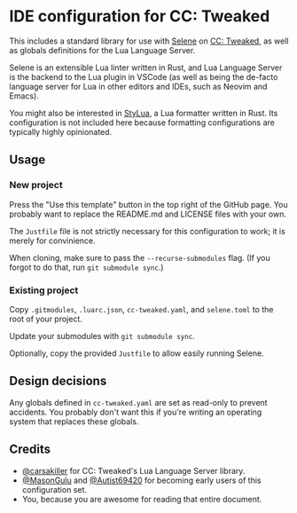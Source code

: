 # IDE configuration for CC: Tweaked

This includes a standard library for use with [Selene](https://kampfkarren.github.io/selene/selene.html) on [CC: Tweaked](https://computercraft.cc), as well as globals definitions for the Lua Language Server.

Selene is an extensible Lua linter written in Rust, and Lua Language Server is the backend to the Lua plugin in VSCode (as well as being the de-facto language server for Lua in other editors and IDEs, such as Neovim and Emacs).

You might also be interested in [StyLua](https://github.com/JohnnyMorganz/StyLua), a Lua formatter written in Rust. Its configuration is not included here because formatting configurations are typically highly opinionated.

## Usage

### New project
Press the "Use this template" button in the top right of the GitHub page. You probably want to replace the README.md and LICENSE files with your own.

The `Justfile` file is not strictly necessary for this configuration to work; it is merely for convinience.

When cloning, make sure to pass the `--recurse-submodules` flag. (If you forgot to do that, run `git submodule sync`.)

### Existing project

Copy `.gitmodules`, `.luarc.json`, `cc-tweaked.yaml`, and `selene.toml` to the root of your project.

Update your submodules with `git submodule sync`.

Optionally, copy the provided `Justfile` to allow easily running Selene.

## Design decisions

Any globals defined in `cc-tweaked.yaml` are set as read-only to prevent accidents.
You probably don't want this if you're writing an operating system that replaces these globals.

## Credits
- [@carsakiller](https://github.com/carsakiller) for CC: Tweaked's Lua Language Server library.
- [@MasonGulu](https://github.com/MasonGulu) and [@Autist69420](https://github.com/Autist69420) for becoming early users of this configuration set.
- You, because you are awesome for reading that entire document.
